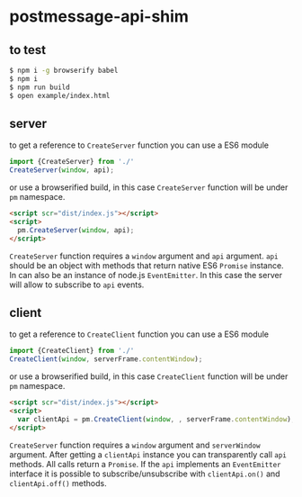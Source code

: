 # postmessage-api-shim

## to test

```bash
$ npm i -g browserify babel
$ npm i
$ npm run build
$ open example/index.html
```

## server

to get a reference to `CreateServer` function you can use a ES6 module
```javascript
import {CreateServer} from './'
CreateServer(window, api);

```
or use a browserified build, in this case `CreateServer` function will be under `pm` namespace.
```html
<script scr="dist/index.js"></script>
<script>
  pm.CreateServer(window, api);
</script>
```
`CreateServer` function requires a `window` argument and `api` argument. `api` should be an object with methods that return native ES6 `Promise` instance. In can also be an instance of node.js `EventEmitter`. In this case the server will allow to subscribe to `api` events.

## client

to get a reference to `CreateClient` function you can use a ES6 module
```javascript
import {CreateClient} from './'
CreateClient(window, serverFrame.contentWindow);

```
or use a browserified build, in this case `CreateClient` function will be under `pm` namespace.
```html
<script scr="dist/index.js"></script>
<script>
  var clientApi = pm.CreateClient(window, , serverFrame.contentWindow);
</script>
```

`CreateServer` function requires a `window` argument and `serverWindow` argument. After getting a `clientApi` instance you can transparently call `api` methods. All calls return a `Promise`. If the `api` implements an `EventEmitter` interface it is possible to subscribe/unsubscribe with `clientApi.on()` and  `clientApi.off()` methods.
